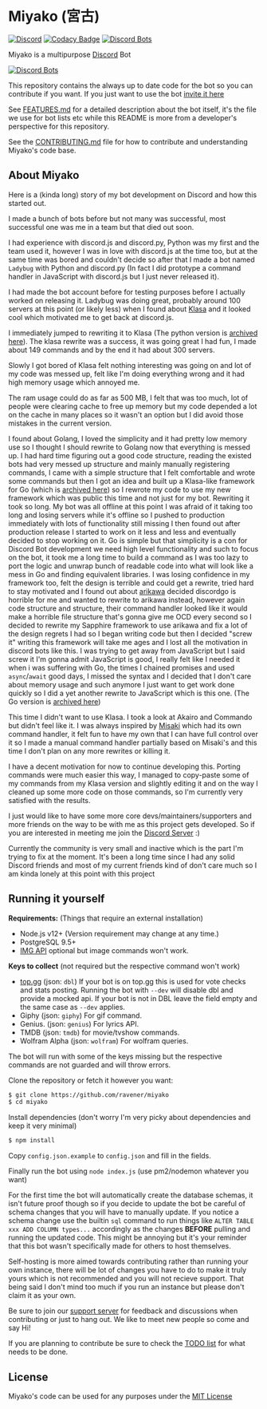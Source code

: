 # Miyako (宮古)

[![Discord](https://discordapp.com/api/guilds/397479560876261377/embed.png)](https://discord.gg/mDkMbEh)
[![Codacy Badge](https://api.codacy.com/project/badge/Grade/6686554194274006a8f8ec3122b46902)](https://www.codacy.com/manual/pollen5/miyako?utm_source=github.com&amp;utm_medium=referral&amp;utm_content=pollen5/miyako&amp;utm_campaign=Badge_Grade)
[![Discord Bots](https://top.gg/api/widget/status/397796982120382464.svg)](https://top.gg/bot/397796982120382464)

Miyako is a multipurpose [Discord](https://discordapp.com) Bot

[![Discord Bots](https://top.gg/api/widget/397796982120382464.svg)](https://top.gg/bot/397796982120382464)

This repository contains the always up to date code for the bot so you can contribute if you want. If you just want to use the bot [invite it here](https://discordapp.com/oauth2/authorize?client_id=397796982120382464&permissions=1345350758&scope=bot)

See [FEATURES.md](FEATURES.md) for a detailed description about the bot itself, it's the file we use for bot lists etc while this README is more from a developer's perspective for this repository.

See the [CONTRIBUTING.md](CONTRIBUTING.md) file for how to contribute and understanding Miyako's code base.

## About Miyako
Here is a (kinda long) story of my bot development on Discord and how this started out.

I made a bunch of bots before but not many was successful, most successful one was me in a team but that died out soon.

I had experience with discord.js and discord.py, Python was my first and the team used it, however I was in love with discord.js at the time too, but at the same time was bored and couldn't decide so after that I made a bot named `Ladybug` with Python and discord.py (In fact I did prototype a command handler in JavaScript with discord.js but I just never released it).

I had made the bot account before for testing purposes before I actually worked on releasing it.
Ladybug was doing great, probably around 100 servers at this point (or likely less) when I found about [Klasa](https://github.com/dirigeants/klasa) and it looked cool which motivated me to get back at discord.js.

I immediately jumped to rewriting it to Klasa (The python version is [archived here](https://github.com/pollen5/ladybug-archive)).
The klasa rewrite was a success, it was going great I had fun, I made about 149 commands and by the end it had about 300 servers.

Slowly I got bored of Klasa felt nothing interesting was going on and lot of my code was messed up, felt like I'm doing everything wrong and it had high memory usage which annoyed me.

The ram usage could do as far as 500 MB, I felt that was too much, lot of people were clearing cache to free up memory but my code depended a lot on the cache in many places so it wasn't an option but I did avoid those mistakes in the current version.

I found about Golang, I loved the simplicity and it had pretty low memory use so I thought I should rewrite to Golang now that everything is messed up.
I had hard time figuring out a good code structure, reading the existed bots had very messed up structure and mainly manually registering commands, I came with a simple structure that I felt comfortable and wrote some commands but then I got an idea and built up a Klasa-like framework for Go (which is [archived here](https://github.com/sapphire-cord/sapphire)) so I rewrote my code to use my new framework which was public this time and not just for my bot.
Rewriting it took so long. My bot was all offline at this point I was afraid of it taking too long and losing servers while it's offline so I pushed to production immediately with lots of functionality still missing I then found out after production release I started to work on it less and less and eventually decided to stop working on it.
Go is simple but that simplicity is a con for Discord Bot development we need high level functionality and such to focus on the bot, it took me a long time to build a command as I was too lazy to port the logic and unwrap bunch of readable code into what will look like a mess in Go and finding equivalent libraries.
I was losing confidence in my framework too, felt the design is terrible and could get a rewrite, tried hard to stay motivated and I found out about [arikawa](https://github.com/diamondburned/arikawa) decided discordgo is horrible for me and wanted to rewrite to arikawa instead, however again code structure and structure, their command handler looked like it would make a horrible file structure that's gonna give me OCD every second so I decided to rewrite my Sapphire framework to use arikawa and fix a lot of the design regrets I had so I began writing code but then I decided "screw it" writing this framework will take me ages and I lost all the motivation in discord bots like this. I was trying to get away from JavaScript but I said screw it I'm gonna admit JavaScript is good, I really felt like I needed it when i was suffering with Go, the times I chained promises and used `async`/`await` good days, I missed the syntax and I decided that I don't care about memory usage and such anymore I just want to get work done quickly so I did a yet another rewrite to JavaScript which is this one. (The Go version is [archived here](https://github.com/pollen5/taiga-archive))

This time I didn't want to use Klasa. I took a look at Akairo and Commando but didn't feel like it.
I was always inspired by [Misaki](https://github.com/NotAWeebDev/Misaki) which had its own command handler, it felt fun to have my own that I can have full control over it so I made a manual command handler partially based on Misaki's and this time I don't plan on any more rewrites or killing it.

I have a decent motivation for now to continue developing this.
Porting commands were much easier this way, I managed to copy-paste some of my commands from my Klasa version and slightly editing it and on the way I cleaned up some more code on those commands, so I'm currently very satisfied with the results.

I just would like to have some more core devs/maintainers/supporters and more friends on the way to be with me as this project gets developed. So if you are interested in meeting me join the [Discord Server](https://discord.gg/mDKMbEh) :)

Currently the community is very small and inactive which is the part I'm trying to fix at the moment.
It's been a long time since I had any solid Discord friends and most of my current friends kind of don't care much so I am kinda lonely at this point with this project

## Running it yourself
**Requirements:** (Things that require an external installation)
- Node.js v12+ (Version requirement may change at any time.)
- PostgreSQL 9.5+
- [IMG API](https://github.com/pollen5/img-api) optional but image commands won't work.

**Keys to collect** (not required but the respective command won't work)
- [top.gg](https://top.gg) (json: `dbl`) If your bot is on top.gg this is used for vote checks and stats posting. Running the bot with `--dev` will disable dbl and provide a mocked api. If your bot is not in DBL leave the field empty and the same case as `--dev` applies.
- Giphy (json: `giphy`) For gif command.
- Genius. (json: `genius`) For lyrics API.
- TMDB (json: `tmdb`) for movie/tvshow commands.
- Wolfram Alpha (json: `wolfram`) For wolfram queries.

The bot will run with some of the keys missing but the respective commands are not guarded and will throw errors.

Clone the repository or fetch it however you want:
```sh
$ git clone https://github.com/ravener/miyako
$ cd miyako
```
Install dependencies (don't worry I'm very picky about dependencies and keep it very minimal)
```sh
$ npm install
```
Copy `config.json.example` to `config.json` and fill in the fields.

Finally run the bot using `node index.js` (use pm2/nodemon whatever you want)

For the first time the bot will automatically create the database schemas, it isn't future proof though so if you decide to update the bot be careful of schema changes that you will have to manually update. If you notice a schema change use the builtin `sql` command to run things like `ALTER TABLE xxx ADD COLUMN types...` accordingly as the changes **BEFORE** pulling and running the updated code. This might be annoying but it's your reminder that this bot wasn't specifically made for others to host themselves.

Self-hosting is more aimed towards contributing rather than running your own instance, there will be lot of changes you have to do to make it truly yours which is not recommended and you will not recieve support. That being said I don't mind too much if you run an instance but please don't claim it as your own.

Be sure to join our [support server](https://discord.gg/mDkMbEh) for feedback and discussions when contributing or just to hang out. We like to meet new people so come and say Hi!

If you are planning to contribute be sure to check the [TODO list](TODO.md) for what needs to be done.

## License
Miyako's code can be used for any purposes under the [MIT License](LICENSE)
